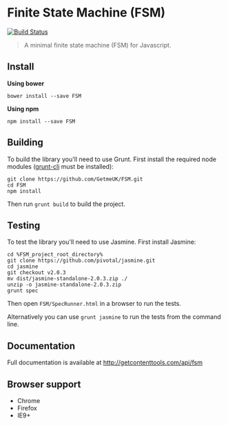 # Finite State Machine (FSM)

[![Build Status](https://travis-ci.org/GetmeUK/FSM.svg?branch=master)](https://travis-ci.org/GetmeUK/FSM)

> A minimal finite state machine (FSM) for Javascript.

## Install

**Using bower**

```
bower install --save FSM
```

**Using npm**

```
npm install --save FSM
```

## Building
To build the library you'll need to use Grunt. First install the required node modules ([grunt-cli](http://gruntjs.com/getting-started) must be installed):
```
git clone https://github.com/GetmeUK/FSM.git
cd FSM
npm install
```

Then run `grunt build` to build the project.

## Testing
To test the library you'll need to use Jasmine. First install Jasmine:
```
cd %FSM_project_root_directory%
git clone https://github.com/pivotal/jasmine.git
cd jasmine
git checkout v2.0.3
mv dist/jasmine-standalone-2.0.3.zip ./
unzip -o jasmine-standalone-2.0.3.zip
grunt spec
```

Then open `FSM/SpecRunner.html` in a browser to run the tests.

Alternatively you can use `grunt jasmine` to run the tests from the command line.

## Documentation
Full documentation is available at http://getcontenttools.com/api/fsm

## Browser support
- Chrome
- Firefox
- IE9+
